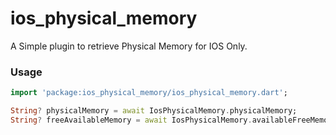 # ios_physical_memory

A Simple plugin to retrieve Physical Memory for IOS Only.

### Usage

```dart
import 'package:ios_physical_memory/ios_physical_memory.dart';

String? physicalMemory = await IosPhysicalMemory.physicalMemory;
String? freeAvailableMemory = await IosPhysicalMemory.availableFreeMemory;
```

